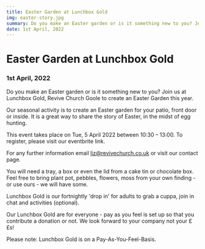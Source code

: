 ```yaml
---
title: Easter Garden at Lunchbox Gold
img: easter-story.jpg
summary: Do you make an Easter garden or is it something new to you? Join us at Lunchbox Gold, Revive Church Goole to create an Easter Garden this year.
date: 1st April, 2022
---
```


# Easter Garden at Lunchbox Gold

### 1st April, 2022

Do you make an Easter garden or is it something new to you? Join us at Lunchbox Gold, Revive Church Goole to create an Easter Garden this year.

Our seasonal activity is to create an Easter garden for your patio, front door or inside. It is a great way to share the story of Easter, in the midst of egg hunting.

This event takes place on Tue, 5 April 2022 between 10:30 – 13:00. To register, please visit our eventbrite link.

For any further information email liz@revivechurch.co.uk or visit our contact page.

You will need a tray, a box or even the lid from a cake tin or chocolate box. Feel free to bring plant pot, pebbles, flowers, moss from your own finding - or use ours - we will have some.

Lunchbox Gold is our fortnightly 'drop in' for adults to grab a cuppa, join in chat and activities (optional).

Our Lunchbox Gold are for everyone - pay as you feel is set up so that you contribute a donation or not. We look forward to your company not your ££s!

Please note: Lunchbox Gold is on a Pay-As-You-Feel-Basis.

